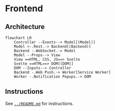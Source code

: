 # Frontend

## Architecture

```mermaid
flowchart LR
    Controller --Events--> Model[(Model)]
    Model <-.Rest.-> Backend[(Backend)]
    Backend -.WebSocket.-> Model
    Model --Props--> View
    View ==HTML, CSS, JS==> Svelte
    Svelte ==HTML==> DOM[[DOM]]
    DOM --Inputs--> Controller
    Backend -.Web Push.-> Worker[Service Worker]
    Worker -.Notification Popups.-> DOM
```

## Instructions

See [`../README.md`](../README.md) for instructions.